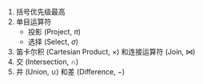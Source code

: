 1. 括号优先级最高
2. 单目运算符
   - 投影 (Project, $\pi$)
   - 选择 (Select, $\sigma$)
3. 笛卡尔积 (Cartesian Product, $\times$) 和连接运算符 (Join, $\bowtie$)
4. 交 (Intersection, $\cap$)
5. 并 (Union, $\cup$) 和差 (Difference, $-$)
